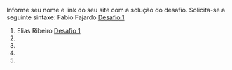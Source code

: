 Informe seu nome e link do seu site com a solução do desafio. Solicita-se a seguinte sintaxe:
 Fabio Fajardo [Desafio 1](http://meusite.com)

1. Elias Ribeiro [Desafio 1](https://eliasrosa.netlify.app/)
2.
3.
4.
5.
